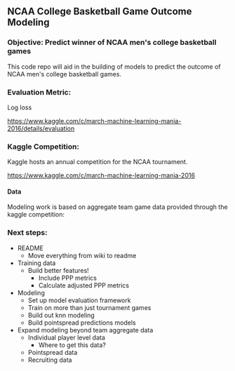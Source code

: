 ## NCAA College Basketball Game Outcome Modeling ##

### Objective: Predict winner of NCAA men's college basketball games

This code repo will aid in the building of models to predict the outcome of NCAA men's college basketball games.

### Evaluation Metric:
Log loss 

https://www.kaggle.com/c/march-machine-learning-mania-2016/details/evaluation

### Kaggle Competition:
Kaggle hosts an annual competition for the NCAA tournament.

https://www.kaggle.com/c/march-machine-learning-mania-2016

#### Data
Modeling work is based on aggregate team game data provided through the kaggle competition: 




### Next steps:
* README
	* Move everything from wiki to readme
* Training data
	* Build better features!
		* Include PPP metrics
		* Calculate adjusted PPP metrics
* Modeling
	* Set up model evaluation framework
	* Train on more than just tournament games
	* Build out knn modeling
	* Build pointspread predictions models
* Expand modeling beyond team aggregate data
	* Individual player level data
		* Where to get this data?
	* Pointspread data
	* Recruiting data